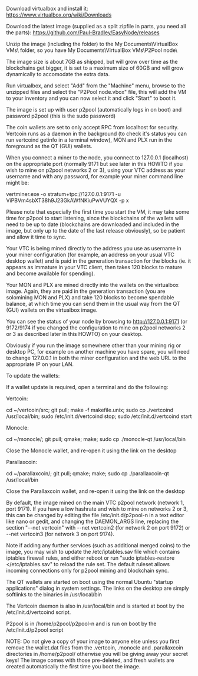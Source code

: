 

Download virtualbox and install it: https://www.virtualbox.org/wiki/Downloads

Download the latest image (supplied as a split zipfile in parts, you need all the parts): https://github.com/Paul-Bradley/EasyNode/releases

Unzip the image (including the folder) to the My Documents\VirtualBox VMs\ folder, so you have My Documents\VirtualBox VMs\P2Pool node\

The image size is about 7GB as shipped, but will grow over time as the blockchains get bigger, it is set to a maximum 
size of 60GB and will grow dynamically to accomodate the extra data.

Run virtualbox, and select "Add" from the "Machine" menu, browse to the unzipped files and select the "P2Pool node.vbox" file,
this will add the VM to your inventory and you can now select it and click "Start" to boot it.

The image is set up with user p2pool (automatically logs in on boot) and password p2pool (this is the sudo password)

The coin wallets are set to only accept RPC from localhost for security. Vertcoin runs as a daemon in the background 
(to check it's status you can run vertcoind getinfo in a terminal window), MON and PLX run in the foreground as the 
QT (GUI) wallets.

When you connect a miner to the node, you connect to 127.0.0.1 (localhost) on the appropriate port (normally 9171
but see later in this HOWTO if you wish to mine on p2pool networks 2 or 3), using your VTC address as your username 
and with any password, for example your miner command line might be:

vertminer.exe -o stratum+tpc://127.0.0.1:9171 -u ViPBVm4sbXT38h9J23GkAWfNKiuPwVUYQX -p x

Please note that especially the first time you start the VM, it may take some time for p2pool to start listening,
since the blockchains of the wallets will need to be up to date (blockchains are downloaded and included in the image,
but only up to the date of the last release obviously), so be patient and allow it time to sync.

Your VTC is being mined directly to the address you use as username in your miner configuration (for example, an address 
on your usual VTC desktop wallet) and is paid in the generation transaction for the blocks (ie. it appears as immature in 
your VTC client, then takes 120 blocks to mature and become available for spending).

Your MON and PLX are mined directly into the wallets on the virtualbox image. Again, they are paid in the generation
transaction (you are solomining MON and PLX) and take 120 blocks to become spendable balance, at which time you can
send them in the usual way from the QT (GUI) wallets on the virtualbox image.

You can see the status of your node by browsing to http://127.0.0.1:9171 (or 9172/9174 if you changed the configuration
to mine on p2pool networks 2 or 3 as described later in this HOWTO) on your desktop.

Obviously if you run the image somewhere other than your mining rig or desktop PC, for example on another machine you have
spare, you will need to change 127.0.0.1 in both the miner configuration and the web URL to the appropriate IP on your LAN.


To update the wallets:

If a wallet update is required, open a terminal and do the following:

Vertcoin:

cd ~/vertcoin/src; git pull; make -f makefile.unix; sudo cp ./vertcoind /usr/local/bin; sudo /etc/init.d/vertcoind stop; sudo /etc/init.d/vertcoind start

Monocle:

cd ~/monocle/; git pull; qmake; make; sudo cp ./monocle-qt /usr/local/bin

Close the Monocle wallet, and re-open it using the link on the desktop

Parallaxcoin:

cd ~/parallaxcoin/; git pull; qmake; make; sudo cp ./parallaxcoin-qt /usr/local/bin

Close the Parallaxcoin wallet, and re-open it using the link on the desktop


By default, the image mined on the main VTC p2pool network (network 1, port 9171). If you have a low hashrate
and wish to mine on networks 2 or 3, this can be changed by editing the file /etc/init.d/p2pool-n in a text
editor like nano or gedit, and changing the DAEMON_ARGS line, replacing the section "--net vertcoin" with 
--net vertcoin2 (for network 2 on port 9172) or --net vertcoin3 (for network 3 on port 9174).

Note if adding any further services (such as additional merged coins) to the image, you may wish to update
the /etc/iptables.sav file which contains iptables firewall rules, and either reboot or run 
"sudo iptables-restore </etc/iptables.sav" to reload the rule set. The default ruleset allows incoming
connections only for p2pool mining and blockchain sync.

The QT wallets are started on boot using the normal Ubuntu "startup applications" dialog in system settings.
The links on the desktop are simply softlinks to the binaries in /usr/local/bin

The Vertcoin daemon is also in /usr/local/bin and is started at boot by the /etc/init.d/vertcoind script.

P2pool is in /home/p2pool/p2pool-n and is run on boot by the /etc/init.d/p2pool script

NOTE: Do not give a copy of your image to anyone else unless you first remove the wallet.dat files from
the .vertcoin, .monocle and .parallaxcoin directories in /home/p2pool/ otherwise you will be giving away
your secret keys! The image comes with those pre-deleted, and fresh wallets are created automatically the
first time you boot the image.


